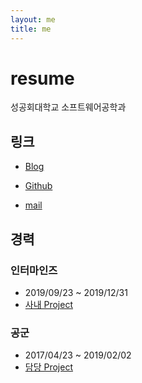 ```yaml
---
layout: me
title: me
---
```


# resume

성공회대학교 소프트웨어공학과

## 링크 

- [Blog](http://blog.5anniversary.dev)

- [Github](https://github.com/5anniversary)

- [mail](mailto:oh.junhyeon95@gmail.com)

## 경력

### 인터마인즈

- 2019/09/23 ~ 2019/12/31
- [사내 Project](#이미지인식을-통한-상품-결제-키오스크)

### 공군

- 2017/04/23 ~ 2019/02/02
- [담당 Project](#공군-담당-프로젝트)
